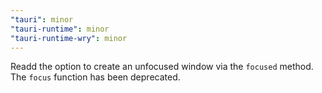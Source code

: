 ```yaml
---
"tauri": minor
"tauri-runtime": minor
"tauri-runtime-wry": minor
---
```


Readd the option to create an unfocused window via the `focused` method. The `focus` function has been deprecated.
